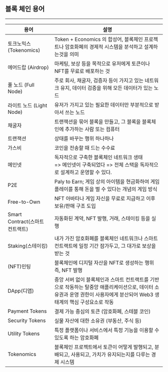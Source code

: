 ## 블록 체인 용어

---
|용어|설명|
|--|--|
|토크노믹스 (Tokenomics)|Token + Economics 의 합성어, 블록체인 프로젝트나 암호화폐의 경제적 시스템을 분석하고 설계하는것을 의미 |
|에어드랍 (Airdrop)|마케팅, 보상 등을 목적으로 유저에게 토큰이나 NFT를 무료로 배포하는 것|
|풀 노드 (Full Node)|주로 회사, 채굴자, 검증자 등이 가지고 있는 네트워크 유지, 데이터 검증을 위해 모든 데이터가 있는 노드|
|라이트 노드 (Light Node)|유저가 가지고 있는 필요한 데이터만 부분적으로 받아서 쓰는 노드|
|채굴자|트랜잭션을 묶어 블록을 만들고, 그 블록을 블록체인에 추가하는 사람 또는 컴퓨터|
|트랜잭션|상태를 바꾸는 행위 하나하나|
|가스비|코인을 전송할 때 드는 수수료|
|메인넷|독자적으로 구축한 블록체인 네트워크 생태 <br> => 메인넷이 구축되었다 => 전체 스택을 독자적으로 설계하고 운영할 수 있다.|
|P2E|Paly to Earn; 게임 상의 아이템을 현금화하여 게임 플레이를 통해 돈을 벌 수 있다는 개념의 게임 방식|
|Free-to-Own|NFT 아바타나 게임 자신을 무료로 지급하고 이후 보유/판매 구조 도입|
|Smart Contract(스마트 컨트랙트)|자동화된 계약, NFT 발행, 거래, 스테이킹 등을 실행|
|Staking(스테이킹)|내가 가진 암호화폐를 블록체인 네트워크나 스마트 컨트랙트에 일정 기간 잠가두고, 그 대가로 보상을 받는 것|
|(NFT)민팅|블록체인에 디지털 자산을  NFT로 생성하는 행위 즉, NFT 발행|
|DApp(디앱)|중앙 서버 없이 블록체인과 스마트 컨트랙트를 기반으로 작동하는 탈중앙 애플리케이션으로, 데이터 소유권과 운영 권한이 사용자에게 분산되어 Web3 생태계의 핵심 구성요소로 작동|
|Payment Tokens|결제 가능 중심의 토큰 (암호화폐, 스테블 코인)|
|Security Tokens|실물 자산에 대한 소유권 (부동산, 주식 등)|
|Utility Tokens|특정 플랫폼이나 서비스에서 특정 기능을 이용할 수 있도록 하는 암호화폐|
|Tokenomics| 블록체인 프로젝트에서 토큰이 어떻게 발행되고, 분배되고, 사용되고, 가치가 유지되는지를 다루는 경제 시스템|
